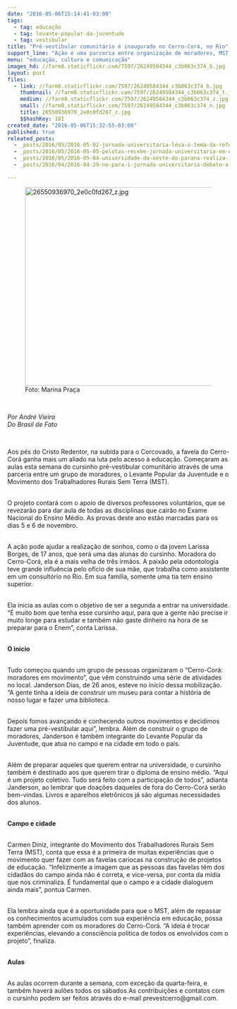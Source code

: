 ```yaml
---
date: "2016-05-06T15:14:41-03:00"
tags:
  - tag: educação
  - tag: levante-popular-da-juventude
  - tag: vestibular
title: "Pré-vestibular comunitário é inaugurado no Cerro-Corá, no Rio"
support_line: "Ação é uma parceria entre organização de moradores, MST e Levante Popular da Juventude."
menu: "educação, cultura e comunicação"
images_hd: //farm8.staticflickr.com/7597/26249584344_c3b063c374_b.jpg
layout: post
files:
  - link: //farm8.staticflickr.com/7597/26249584344_c3b063c374_b.jpg
    thumbnail: //farm8.staticflickr.com/7597/26249584344_c3b063c374_t.jpg
    medium: //farm8.staticflickr.com/7597/26249584344_c3b063c374_z.jpg
    small: //farm8.staticflickr.com/7597/26249584344_c3b063c374_n.jpg
    title: 26550936970_2e0c0fd267_z.jpg
    $$hashKey: 18I
created_date: "2016-05-06T15:32:55-03:00"
published: true
releated_posts:
  - _posts/2016/05/2016-05-02-jornada-universitaria-leva-o-tema-da-reforma-agraria-para-a-academia.md
  - _posts/2016/05/2016-05-05-pelotas-recebe-jornada-universitaria-em-defesa-da-reforma-agraria.md
  - _posts/2016/05/2016-05-04-universidade-do-oeste-do-parana-realiza-iii-jornada-universitaria.md
  - _posts/2016/04/2016-04-29-no-para-i-jornada-universitaria-debate-a-reforma-agraria-na-amazonia.md

---
```

<figure class="image"><img alt="26550936970_2e0c0fd267_z.jpg" height="450" src="//farm8.staticflickr.com/7597/26249584344_c3b063c374_b.jpg" width="600" />
<figcaption>Foto: Marina Pra&ccedil;a&nbsp;</figcaption>
</figure>

<p>&nbsp;</p>

<p><em>Por Andr&eacute; Vieira<br />
Do Brasil de Fato&nbsp;</em></p>

<p>&nbsp;</p>

<p>Aos p&eacute;s do Cristo Redentor, na subida para o Corcovado, a favela do Cerro-Cor&aacute; ganha mais um aliado na luta pelo acesso &agrave; educa&ccedil;&atilde;o. Come&ccedil;aram as aulas esta semana do cursinho pr&eacute;-vestibular comunit&aacute;rio atrav&eacute;s de uma parceria entre um grupo de moradores, o Levante Popular da Juventude e o Movimento dos Trabalhadores Rurais Sem Terra (MST).</p>

<p><br />
O projeto contar&aacute; com o apoio de diversos professores volunt&aacute;rios, que se revezar&atilde;o para dar aula de todas as disciplinas que cair&atilde;o no Exame Nacional do Ensino M&eacute;dio. As provas deste ano est&atilde;o marcadas para os dias 5 e 6 de novembro.&nbsp;</p>

<p><br />
A a&ccedil;&atilde;o pode ajudar a realiza&ccedil;&atilde;o de sonhos, como o da jovem Larissa Borges, de 17 anos, que ser&aacute; uma das alunas do cursinho. Moradora do Cerro-Cor&aacute;, ela &eacute; a mais velha de tr&ecirc;s irm&atilde;os. A paix&atilde;o pela odontologia teve grande influ&ecirc;ncia pelo of&iacute;cio de sua m&atilde;e, que trabalha como assistente em um consult&oacute;rio no Rio. Em sua fam&iacute;lia, somente uma tia tem ensino superior.</p>

<p><br />
Ela inicia as aulas com o objetivo de ser a segunda a entrar na universidade. &ldquo;&Eacute; muito bom que tenha esse cursinho aqui, para que a gente n&atilde;o precise ir muito longe para estudar e tamb&eacute;m n&atilde;o gaste dinheiro na hora de se preparar para o Enem&rdquo;, conta Larissa.&nbsp;</p>

<p><br />
<strong>O in&iacute;cio</strong></p>

<p><br />
Tudo come&ccedil;ou quando um grupo de pessoas organizaram o &ldquo;Cerro-Cor&aacute;: moradores em movimento&rdquo;, que v&ecirc;m construindo uma s&eacute;rie de atividades no local. Janderson Dias, de 26 anos, esteve no in&iacute;cio dessa mobiliza&ccedil;&atilde;o. &ldquo;A gente tinha a ideia de construir um museu para contar a hist&oacute;ria de nosso lugar e fazer uma biblioteca.</p>

<p><br />
Depois fomos avan&ccedil;ando e conhecendo outros movimentos e decidimos fazer uma pr&eacute;-vestibular aqui&rdquo;, lembra. Al&eacute;m de construir o grupo de moradores, Janderson &eacute; tamb&eacute;m integrante do Levante Popular da Juventude, que atua no campo e na cidade em todo o pa&iacute;s.</p>

<p><br />
Al&eacute;m de preparar aqueles que querem entrar na universidade, o cursinho tamb&eacute;m &eacute; destinado aos que querem tirar o diploma de ensino m&eacute;dio. &ldquo;Aqui &eacute; um projeto coletivo. Tudo ser&aacute; feito com a participa&ccedil;&atilde;o de todos&rdquo;, adianta Janderson, ao lembrar que doa&ccedil;&otilde;es daqueles de fora do Cerro-Cor&aacute; ser&atilde;o bem-vindas. Livros e aparelhos eletr&ocirc;nicos j&aacute; s&atilde;o algumas necessidades dos alunos.</p>

<p><br />
<strong>Campo e cidade</strong></p>

<p><br />
Carmen Diniz, integrante do Movimento dos Trabalhadores Rurais Sem Terra (MST), conta que essa &eacute; a primeira de muitas experi&ecirc;ncias que o movimento quer fazer com as favelas cariocas na constru&ccedil;&atilde;o de projetos de educa&ccedil;&atilde;o. &ldquo;Infelizmente a imagem que as pessoas das favelas t&ecirc;m dos cidad&atilde;os do campo ainda n&atilde;o &eacute; correta, e vice-versa, por conta da m&iacute;dia que nos criminaliza. &Eacute; fundamental que o campo e a cidade dialoguem ainda mais&rdquo;, pontua Carmen.&nbsp;</p>

<p><br />
Ela lembra ainda que &eacute; a oportunidade para que o MST, al&eacute;m de repassar os conhecimentos acumulados com sua experi&ecirc;ncia em educa&ccedil;&atilde;o, possa tamb&eacute;m aprender com os moradores do Cerro-Cor&aacute;. &ldquo;A ideia &eacute; trocar experi&ecirc;ncias, elevando a consci&ecirc;ncia pol&iacute;tica de todos os envolvidos com o projeto&rdquo;, finaliza.</p>

<p><br />
<strong>Aulas</strong></p>

<p><br />
As aulas ocorrem durante a semana, com exce&ccedil;&atilde;o da quarta-feira, e tamb&eacute;m haver&aacute; aul&otilde;es todos os s&aacute;bados.As contribui&ccedil;&otilde;es e contatos com o cursinho podem ser feitos atrav&eacute;s do e-mail&nbsp;prevestcerro@gmail.com.&nbsp;</p>
